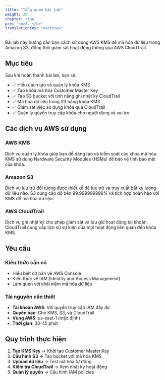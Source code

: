 ```yaml
---
title: "Tổng quan bài Lab"
weight: 20
chapter: true
pre: "<b>2. </b>"
translationKey: "overview"
---
```


Bài lab này hướng dẫn bạn cách sử dụng AWS KMS để mã hóa dữ liệu trong Amazon S3, đồng thời giám sát hoạt động thông qua AWS CloudTrail.

## Mục tiêu

Sau khi hoàn thành bài lab, bạn sẽ:

- ✅ Hiểu cách tạo và quản lý khóa KMS
- ✅ Tạo khóa mã hóa Customer Master Key
- ✅ Tạo S3 bucket với tính năng ghi nhật ký CloudTrail
- ✅ Mã hóa dữ liệu trong S3 bằng khóa KMS
- ✅ Giám sát việc sử dụng khóa qua CloudTrail
- ✅ Quản lý quyền truy cập khóa cho người dùng và vai trò

## Các dịch vụ AWS sử dụng

### AWS KMS

Dịch vụ quản lý khóa giúp bạn dễ dàng tạo và kiểm soát các khóa mã hóa. KMS sử dụng Hardware Security Modules (HSMs) để bảo vệ tính bảo mật của khóa.

### Amazon S3

Dịch vụ lưu trữ đối tượng được thiết kế để lưu trữ và truy xuất bất kỳ lượng dữ liệu nào. S3 cung cấp độ bền 99.999999999% và tích hợp hoàn hảo với KMS để mã hóa dữ liệu.

### AWS CloudTrail

Dịch vụ ghi nhật ký cho phép giám sát và lưu giữ hoạt động tài khoản. CloudTrail cung cấp lịch sử sự kiện của mọi hoạt động liên quan đến khóa KMS.

## Yêu cầu

### Kiến thức cần có

- Hiểu biết cơ bản về AWS Console
- Kiến thức về IAM (Identity and Access Management)
- Làm quen với khái niệm mã hóa dữ liệu

### Tài nguyên cần thiết

- **Tài khoản AWS**: Với quyền truy cập IAM đầy đủ
- **Quyền hạn**: Cho KMS, S3, và CloudTrail
- **Vùng AWS**: us-east-1 (mặc định)
- **Thời gian**: 30-45 phút

## Quy trình thực hiện

1. **Tạo KMS Key** → Khởi tạo Customer Master Key
2. **Cấu hình S3** → Tạo bucket với mã hóa KMS
3. **Upload dữ liệu** → Test mã hóa tự động
4. **Kiểm tra CloudTrail** → Xem nhật ký hoạt động
5. **Quản lý quyền** → Cấu hình IAM policies
